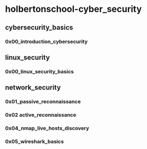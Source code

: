 # holbertonschool-cyber_security

## cybersecurity_basics

### 0x00_introduction_cybersecurity

## linux_security

### 0x00_linux_security_basics

## network_security

### 0x01_passive_reconnaissance
### 0x02 active_reconnaissance
### 0x04_nmap_live_hosts_discovery
### 0x05_wireshark_basics

